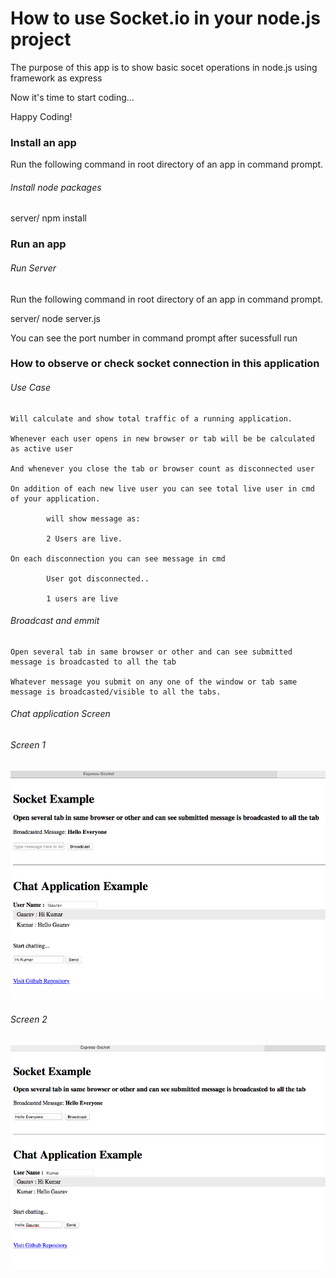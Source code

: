 How to use Socket.io in your node.js project
==============================================

The purpose of this app is to show basic socet operations in node.js using framework as express

Now it's time to start coding...

Happy Coding!


### Install an app

Run the following command in root directory of an app in command prompt.

###### *Install node packages*

server/ npm install

### Run an app

###### *Run Server*

Run the following command in root directory of an app in command prompt.

server/ node server.js

You can see the port number in command prompt after sucessfull run

### How to observe or check socket connection in this application

###### *Use Case*

	Will calculate and show total traffic of a running application.

	Whenever each user opens in new browser or tab will be be calculated as active user

	And whenever you close the tab or browser count as disconnected user

	On addition of each new live user you can see total live user in cmd of your application.

			will show message as:

			2 Users are live.

	On each disconnection you can see message in cmd

			User got disconnected..

			1 users are live

###### *Broadcast and emmit*

	Open several tab in same browser or other and can see submitted message is broadcasted to all the tab

	Whatever message you submit on any one of the window or tab same message is broadcasted/visible to all the tabs.

###### *Chat application Screen*


###### *Screen 1*
![Screenshot](./screenshot1.PNG?raw=true )

###### *Screen 2*
![Screenshot](./screenshot2.PNG?raw=true )



		
